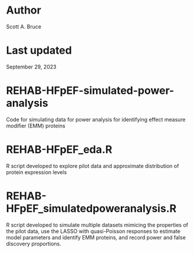 # Author
Scott A. Bruce

# Last updated
September 29, 2023

# REHAB-HFpEF-simulated-power-analysis
Code for simulating data for power analysis for identifying effect measure modifier (EMM) proteins

# REHAB-HFpEF_eda.R 
R script developed to explore pilot data and approximate distribution of protein expression levels

# REHAB-HFpEF_simulatedpoweranalysis.R
R script developed to simulate multiple datasets mimicing the properties of the pilot data, use the LASSO with quasi-Poisson responses to estimate model parameters and identify EMM proteins, and record power and false discovery proportions.
